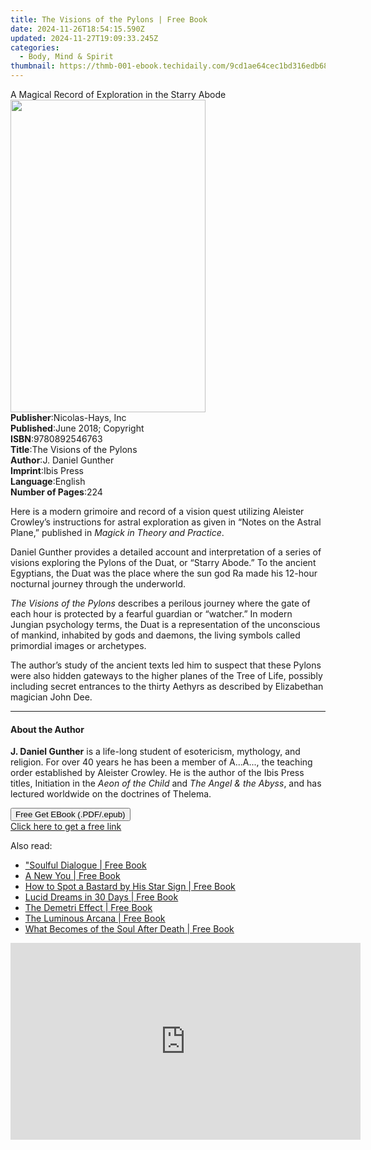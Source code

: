 ```yaml
---
title: The Visions of the Pylons | Free Book
date: 2024-11-26T18:54:15.590Z
updated: 2024-11-27T19:09:33.245Z
categories:
  - Body, Mind & Spirit
thumbnail: https://thmb-001-ebook.techidaily.com/9cd1ae64cec1bd316edb68afbab8b7115375cde5a59f87f26ab385d13d6b11f5.jpg
---
```

<main id="book-container">
  <div class="flex flex-col">
    <div class="book-brief flex-1 py-6 px-4 sm:p-6 md:py-10 md:px-8">
      <!-- brief-->
      <div class="book-brief-main">
        A Magical Record of Exploration in the Starry Abode
      </div>
    </div>
    <div
      class="book-meta-info flex-1 grid gap-4 col-start-1 col-end-3 row-start-1 sm:mb-6 sm:grid-cols-4 lg:gap-6 lg:col-start-2 lg:row-end-6 lg:row-span-6 lg:mb-0"
    >
      <div
        class="book-meta-info-left place-content-center mt-4 p-4 text-sm leading-6 col-start-2 col-span-2 dark:text-slate-400"
      >
        <img
          class="w-full h-500 object-cover rounded-lg sm:h-255 sm:col-span-2 lg:col-span-full"
          src="https://img-001-ebook.techidaily.com/b808fa11bf8656c6c76a1e49344b094ecdf32807586d51b79cfa360f1c8c48a2.jpg"
          alt=""
          width="312"
          height="500"
        />
      </div>
      <div
        class="book-meta-info-right mt-2 col-start-1 row-start-2 col-span-3 self-center"
      >
        <!-- meta data  -->
        <div class="flex flex-col px-4 md:px-8">
          <div class="flex-1">
            <strong>Publisher</strong>:<span class="px-2"
              >Nicolas-Hays, Inc</span
            >
          </div>
          <div class="flex-1">
            <strong>Published</strong>:<span class="px-2"
              >June 2018; Copyright</span
            >
          </div>
          <div class="flex-1">
            <strong>ISBN</strong>:<span class="px-2">9780892546763</span>
          </div>
          <div class="flex-1">
            <strong>Title</strong>:<span class="px-2"
              >The Visions of the Pylons</span
            >
          </div>
          <div class="flex-1">
            <strong>Author</strong>:<span class="px-2">J. Daniel Gunther</span>
          </div>
          <div class="flex-1">
            <strong>Imprint</strong>:<span class="px-2">Ibis Press</span>
          </div>
          <div class="flex-1">
            <strong>Language</strong>:<span class="px-2">English</span>
          </div>
          <div class="flex-1">
            <strong>Number of Pages</strong>:<span class="px-2">224</span>
          </div>
        </div>
      </div>
    </div>
    <div class="book-description flex-1 py-6 px-4 sm:p-6 md:py-10 md:px-8">
      <div class="book-description-main">
        <div accordion-content="" id="description">
          <p>
            Here is a modern grimoire and record of a vision quest utilizing
            Aleister Crowley’s instructions for astral exploration as given in
            “Notes on the Astral Plane,” published in&nbsp;<i
              >Magick in Theory and Practice</i
            >.
          </p>
          <p>
            Daniel Gunther provides a detailed account and interpretation of a
            series of visions exploring the Pylons of the Duat, or “Starry
            Abode.” To the ancient Egyptians, the Duat was the place where the
            sun god Ra made his 12-hour nocturnal journey through the
            underworld.
          </p>
          <p>
            <i>The Visions of the Pylons</i>&nbsp;describes a perilous journey
            where the gate of each hour is protected by a fearful guardian or
            “watcher.” In modern Jungian psychology terms, the Duat is a
            representation of the unconscious of mankind, inhabited by gods and
            daemons, the living symbols called primordial images or archetypes.
          </p>
          <p>
            The author’s study of the ancient texts led him to suspect that
            these Pylons were also hidden gateways to the higher planes of the
            Tree of Life, possibly including secret entrances to the thirty
            Aethyrs as described by Elizabethan magician John Dee.
          </p>
        </div>
        <div class="accordion-fader"></div>
      </div>
    </div>
    <div class="book-excerpts flex-1 py-6 px-4 sm:p-6 md:py-10 md:px-8">
      <!-- excerpts-->
      <div class="book-excerpts-main">
        <hr />
        <h4 class="placeholder placeholder-heading">
          <span>About the Author</span>
        </h4>
        <p>
          <b>J. Daniel Gunther</b>&nbsp;is a life-long student of esotericism,
          mythology, and religion. For over 40 years he has been a member of
          A...A..., the teaching order established by Aleister Crowley. He is
          the author of the Ibis Press titles, Initiation in the&nbsp;<i
            >Aeon of the Child</i
          >&nbsp;and&nbsp;<i>The Angel &amp; the Abyss</i>, and has lectured
          worldwide on the doctrines of Thelema.
        </p>
      </div>
    </div>
    <div
      class="book-about-author flex-1 py-6 px-4 sm:p-6 md:py-10 md:px-8"
    ></div>
    <div class="book-free-get flex-1 py-6 px-4 sm:p-6 md:py-10 md:px-8">
      <button
        id="btn-free-get"
        class="bg-blue-500 hover:bg-blue-700 text-white font-bold py-2 px-4 rounded"
      >
        Free Get EBook (.PDF/.epub)
      </button>
      <div id="countdown-display" class="px-2 text-lg mt-2"></div>
      <a
        id="free-link"
        class="hidden bg-blue-500 hover:bg-blue-700 text-white font-bold py-2 px-4 rounded"
        href="https://www.ebooks.com/en-us/book/96031801/the-visions-of-the-pylons/j-daniel-gunther/"
        target="_blank"
        >Click here to get a free link</a
      >
    </div>
    <script>
      let countdownTime = 0;
      let countdownInterval = null;
      document
        .getElementById('btn-free-get')
        .addEventListener('click', startCountdown);
      function startCountdown() {
        countdownTime = new Date().getTime() + 60000 * 3;
        countdownInterval = setInterval(updateCountdown, 1000);
        document.getElementById('btn-free-get').disabled = true;
        document
          .getElementById('btn-free-get')
          .classList.add('bg-gray-500', 'cursor-not-allowed');
      }
      function updateCountdown() {
        let currentTime = new Date().getTime();
        let timeLeft = countdownTime - currentTime;
        let secondsLeft = Math.floor(timeLeft / 1000);
        document.getElementById('countdown-display').innerHTML =
          `Remaining time: ${secondsLeft} seconds.`;
        if (secondsLeft <= 0) {
          clearInterval(countdownInterval);
          document.getElementById('btn-free-get').classList.add('hidden');
          document.getElementById('free-link').classList.remove('hidden');
          document.getElementById('countdown-display').innerHTML = '';
        }
      }
    </script>
  </div>
</main>

<ins class="adsbygoogle"
      style="display:block"
      data-ad-client="ca-pub-7571918770474297"
      data-ad-slot="8358498916"
      data-ad-format="auto"
      data-full-width-responsive="true"></ins>
    

<span class="atpl-alsoreadstyle">Also read:</span>
<div><ul>
<li><a href="https://novels-ebooks.techidaily.com/211335804-9798218427023-soulful-dialogue/"><u> "Soulful Dialogue | Free Book</u></a></li>
<li><a href="https://novels-ebooks.techidaily.com/211335682-9798869315496-a-new-you/"><u>A New You | Free Book</u></a></li>
<li><a href="https://novels-ebooks.techidaily.com/211334861-9781466826397-how-to-spot-a-bastard-by-his-star-sign/"><u>How to Spot a Bastard by His Star Sign | Free Book</u></a></li>
<li><a href="https://novels-ebooks.techidaily.com/211335177-9781466876446-lucid-dreams-in-30-days/"><u>Lucid Dreams in 30 Days | Free Book</u></a></li>
<li><a href="https://novels-ebooks.techidaily.com/211335720-9798869343048-the-demetri-effect/"><u>The Demetri Effect | Free Book</u></a></li>
<li><a href="https://novels-ebooks.techidaily.com/211335666-9798869339300-the-luminous-arcana/"><u>The Luminous Arcana | Free Book</u></a></li>
<li><a href="https://novels-ebooks.techidaily.com/211335807-9788197062483-what-becomes-of-the-soul-after-death/"><u>What Becomes of the Soul After Death | Free Book</u></a></li>
</ul></div>

<!-- affiliate ads begin -->
<iframe width="560" height="315" src="https://www.youtube.com/embed/xg3PHS_Ee80?si=fE_iGIqHjKvWFIN3&autoplay=1" title="YouTube video player" frameborder="0" allow="accelerometer; autoplay; clipboard-write; encrypted-media; gyroscope; picture-in-picture; web-share" referrerpolicy="strict-origin-when-cross-origin" allowfullscreen></iframe>
<!-- affiliate ads end -->


